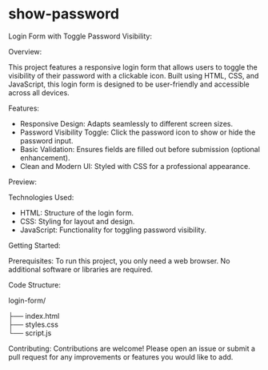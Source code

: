 # show-password

Login Form with Toggle Password Visibility:

Overview:

This project features a responsive login form that allows users to toggle the visibility of their password with a clickable icon. Built using HTML, CSS, and JavaScript, this login form is designed to be user-friendly and accessible across all devices.

Features:

- Responsive Design: Adapts seamlessly to different screen sizes.
- Password Visibility Toggle: Click the password icon to show or hide the password input.
- Basic Validation: Ensures fields are filled out before submission (optional enhancement).
- Clean and Modern UI: Styled with CSS for a professional appearance.

Preview:

Technologies Used:
- HTML: Structure of the login form.
- CSS: Styling for layout and design.
- JavaScript: Functionality for toggling password visibility.

Getting Started:

Prerequisites:
To run this project, you only need a web browser. No additional software or libraries are required.


Code Structure:

login-form/

├── index.html       
├── styles.css       
└── script.js        


Contributing:
Contributions are welcome!
 Please open an issue or submit a pull request for any improvements or features you would like to add.
